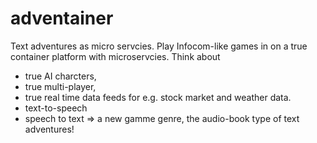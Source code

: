 # adventainer

Text adventures as micro servcies. Play Infocom-like games in on a true container platform with microservcies.
Think about 
- true AI charcters, 
- true multi-player, 
- true real time data feeds for e.g. stock market and weather data.
- text-to-speech
- speech to text
=> a new gamme genre, the audio-book type of text adventures!
